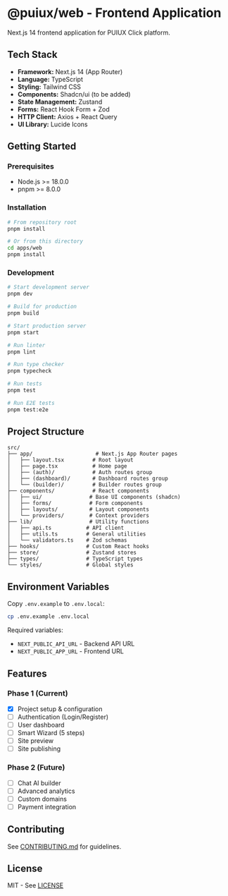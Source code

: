 # @puiux/web - Frontend Application

Next.js 14 frontend application for PUIUX Click platform.

## Tech Stack

- **Framework:** Next.js 14 (App Router)
- **Language:** TypeScript
- **Styling:** Tailwind CSS
- **Components:** Shadcn/ui (to be added)
- **State Management:** Zustand
- **Forms:** React Hook Form + Zod
- **HTTP Client:** Axios + React Query
- **UI Library:** Lucide Icons

## Getting Started

### Prerequisites

- Node.js >= 18.0.0
- pnpm >= 8.0.0

### Installation

```bash
# From repository root
pnpm install

# Or from this directory
cd apps/web
pnpm install
```

### Development

```bash
# Start development server
pnpm dev

# Build for production
pnpm build

# Start production server
pnpm start

# Run linter
pnpm lint

# Run type checker
pnpm typecheck

# Run tests
pnpm test

# Run E2E tests
pnpm test:e2e
```

## Project Structure

```
src/
├── app/                    # Next.js App Router pages
│   ├── layout.tsx         # Root layout
│   ├── page.tsx           # Home page
│   ├── (auth)/            # Auth routes group
│   ├── (dashboard)/       # Dashboard routes group
│   └── (builder)/         # Builder routes group
├── components/            # React components
│   ├── ui/               # Base UI components (shadcn)
│   ├── forms/            # Form components
│   ├── layouts/          # Layout components
│   └── providers/        # Context providers
├── lib/                  # Utility functions
│   ├── api.ts           # API client
│   ├── utils.ts         # General utilities
│   └── validators.ts    # Zod schemas
├── hooks/               # Custom React hooks
├── store/               # Zustand stores
├── types/               # TypeScript types
└── styles/              # Global styles
```

## Environment Variables

Copy `.env.example` to `.env.local`:

```bash
cp .env.example .env.local
```

Required variables:
- `NEXT_PUBLIC_API_URL` - Backend API URL
- `NEXT_PUBLIC_APP_URL` - Frontend URL

## Features

### Phase 1 (Current)
- [x] Project setup & configuration
- [ ] Authentication (Login/Register)
- [ ] User dashboard
- [ ] Smart Wizard (5 steps)
- [ ] Site preview
- [ ] Site publishing

### Phase 2 (Future)
- [ ] Chat AI builder
- [ ] Advanced analytics
- [ ] Custom domains
- [ ] Payment integration

## Contributing

See [CONTRIBUTING.md](../../CONTRIBUTING.md) for guidelines.

## License

MIT - See [LICENSE](../../LICENSE)
